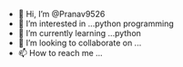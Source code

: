 - 👋 Hi, I’m @Pranav9526
- 👀 I’m interested in ...python programming
- 🌱 I’m currently learning ...python
- 💞️ I’m looking to collaborate on ...
- 📫 How to reach me ...

<!---
Pranav9526/Pranav9526 is a ✨ special ✨ repository because its `README.md` (this file) appears on your GitHub profile.
You can click the Preview link to take a look at your changes.
--->
